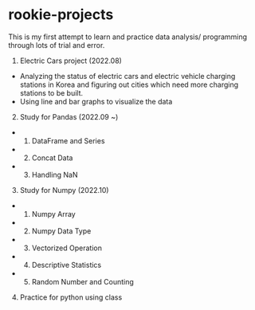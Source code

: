 # rookie-projects
This is my first attempt to learn and practice data analysis/ programming through lots of trial and error.

1. Electric Cars project (2022.08)
- Analyzing the status of electric cars and electric vehicle charging stations in Korea and figuring out cities which need more charging stations to be built.
- Using line and bar graphs to visualize the data

2. Study for Pandas (2022.09 ~)
- 01. DataFrame and Series
- 02. Concat Data
- 03. Handling NaN

3. Study for Numpy (2022.10)
- 01. Numpy Array
- 02. Numpy Data Type
- 03. Vectorized Operation
- 04. Descriptive Statistics
- 05. Random Number and Counting

4. Practice for python using class 
